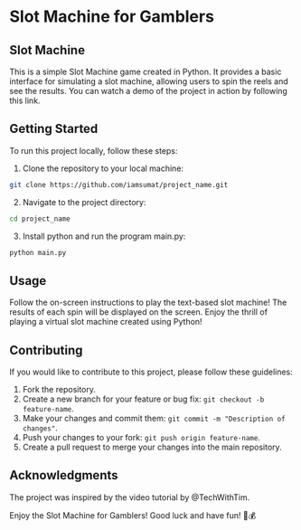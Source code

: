 # Slot Machine for Gamblers

## Slot Machine

This is a simple Slot Machine game created in Python. It provides a basic interface for simulating a slot machine, allowing users to spin the reels and see the results. You can watch a demo of the project in action by following this link.

## Getting Started
To run this project locally, follow these steps:

1. Clone the repository to your local machine:
```sh
git clone https://github.com/iamsumat/project_name.git
```
2. Navigate to the project directory:
```sh
cd project_name
```
3. Install python and run the program main.py:
```sh
python main.py
```

## Usage
Follow the on-screen instructions to play the text-based slot machine!
The results of each spin will be displayed on the screen.
Enjoy the thrill of playing a virtual slot machine created using Python!

## Contributing
If you would like to contribute to this project, please follow these guidelines:

1. Fork the repository.
2. Create a new branch for your feature or bug fix: `git checkout -b feature-name`.
3. Make your changes and commit them: `git commit -m "Description of changes"`.
4. Push your changes to your fork: `git push origin feature-name`.
5. Create a pull request to merge your changes into the main repository.

## Acknowledgments
The project was inspired by the video tutorial by @TechWithTim.

Enjoy the Slot Machine for Gamblers! Good luck and have fun! 🎰💰
